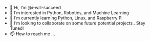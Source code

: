 - 👋 Hi, I’m @i-will-succeed
- 👀 I’m interested in Python, Robotics, and Machine Learning
- 🌱 I’m currently learning Python, Linux, and Raspberry Pi
- 💞️ I’m looking to collaborate on some future potential projects.. Stay Tuned!
- 📫 How to reach me ...

<!---
i-will-succeed/i-will-succeed is a ✨ special ✨ repository because its `README.md` (this file) appears on your GitHub profile.
You can click the Preview link to take a look at your changes.
--->

